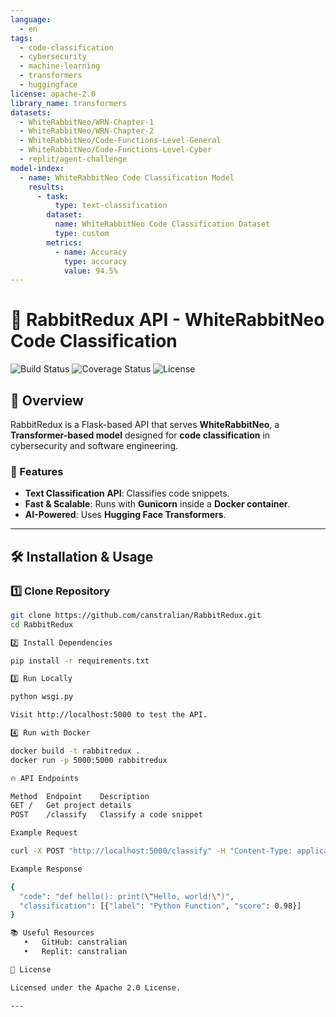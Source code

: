 ```yaml
---
language: 
  - en
tags: 
  - code-classification
  - cybersecurity
  - machine-learning
  - transformers
  - huggingface
license: apache-2.0
library_name: transformers
datasets:
  - WhiteRabbitNeo/WRN-Chapter-1
  - WhiteRabbitNeo/WRN-Chapter-2
  - WhiteRabbitNeo/Code-Functions-Level-General
  - WhiteRabbitNeo/Code-Functions-Level-Cyber
  - replit/agent-challenge
model-index:
  - name: WhiteRabbitNeo Code Classification Model
    results:
      - task:
          type: text-classification
        dataset:
          name: WhiteRabbitNeo Code Classification Dataset
          type: custom
        metrics:
          - name: Accuracy
            type: accuracy
            value: 94.5%
---
```


# 🐇 RabbitRedux API - WhiteRabbitNeo Code Classification

![Build Status](https://img.shields.io/github/actions/workflow/status/canstralian/RabbitRedux/ci.yml)
![Coverage Status](https://img.shields.io/codecov/c/github/canstralian/RabbitRedux)
![License](https://img.shields.io/github/license/canstralian/RabbitRedux)

## 🚀 Overview
RabbitRedux is a Flask-based API that serves **WhiteRabbitNeo**, a **Transformer-based model** designed for **code classification** in cybersecurity and software engineering.

### 🌟 Features
- **Text Classification API**: Classifies code snippets.
- **Fast & Scalable**: Runs with **Gunicorn** inside a **Docker container**.
- **AI-Powered**: Uses **Hugging Face Transformers**.

---

## 🛠️ Installation & Usage

### **1️⃣ Clone Repository**
```sh
git clone https://github.com/canstralian/RabbitRedux.git
cd RabbitRedux

2️⃣ Install Dependencies

pip install -r requirements.txt

3️⃣ Run Locally

python wsgi.py

Visit http://localhost:5000 to test the API.

4️⃣ Run with Docker

docker build -t rabbitredux .
docker run -p 5000:5000 rabbitredux

🔥 API Endpoints

Method	Endpoint	Description
GET	/	Get project details
POST	/classify	Classify a code snippet

Example Request

curl -X POST "http://localhost:5000/classify" -H "Content-Type: application/json" -d '{"code": "def hello(): print(\"Hello, world!\")"}'

Example Response

{
  "code": "def hello(): print(\"Hello, world!\")",
  "classification": [{"label": "Python Function", "score": 0.98}]
}

📚 Useful Resources
   •   GitHub: canstralian
   •   Replit: canstralian

📜 License

Licensed under the Apache 2.0 License.

---



